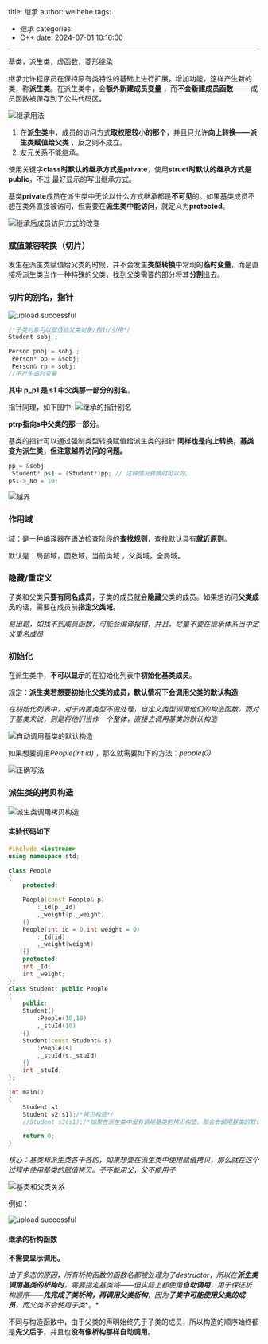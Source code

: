 title: 继承
author: weihehe
tags:
  - 继承
categories:
  - C++
date: 2024-07-01 10:16:00
---

基类，派生类，虚函数，菱形继承
<!-- more -->

继承允许程序员在保持原有类特性的基础上进行扩展，增加功能，这样产生新的类，称**派生类**。在派生类中，会**额外新建成员变量** ，而**不会新建成员函数**  —— 成员函数被保存到了公共代码区。


![继承用法](/images/pasted-6.png)

1. 在**派生类**中，成员的访问方式**取权限较小的那个**，并且只允许**向上转换——派生类赋值给父类** ，反之则不成立。
2. 友元关系不能继承。

使用关键字**class时默认的继承方式是private**，使用**struct时默认的继承方式是public**，不过
最好显示的写出继承方式。

基类**private**成员在派生类中无论以什么方式继承都是**不可见**的。如果基类成员不想在类外直接被访问，但需要在**派生类中能访问**，就定义为**protected**。

![继承后成员访问方式的改变](/images/inherit_way.png)

### 赋值兼容转换（切片）

发生在派生类赋值给父类的时候，并不会发生**类型转换**中常现的**临时变量**，而是直接将派生类当作一种特殊的父类，找到父类需要的部分将其**分割**出去。

### 切片的别名，指针


![upload successful](/images/slice.png)


```cpp
/*子类对象可以赋值给父类对象/指针/引用*/
Student sobj ;

Person pobj = sobj ;
 Person* pp = &sobj;
 Person& rp = sobj;
//不产生临时变量
```
**其中 p_p1 是 s1 中父类那一部分的别名**。

指针同理，如下图中:
![继承的指针别名](/images/inhert_p.png)

**ptrp指向s中父类的那一部分**。

基类的指针可以通过强制类型转换赋值给派生类的指针
**同样也是向上转换，基类变为派生类，但注意越界访问的问题。**

```cpp
pp = &sobj
 Student* ps1 = (Student*)pp; // 这种情况转换时可以的。
ps1->_No = 10;

```

![越界](/images/inhert_over.png)

### 作用域

域：是一种编译器在语法检查阶段的**查找规则**，查找默认具有**就近原则**。

默认是：局部域，函数域，当前类域
，父类域，全局域。

### 隐藏/重定义

子类和父类**只要有同名成员**，子类的成员就会**隐藏**父类的成员。如果想访问**父类成员**的话，需要在成员前**指定父类域**。

*易出题，如找不到成员函数，可能会编译报错，并且，尽量不要在继承体系当中定义重名成员*

### 初始化

在派生类中，**不可以显示**的在初始化列表中**初始化基类成员**。

规定：**派生类若想要初始化父类的成员，默认情况下会调用父类的默认构造**

*在初始化列表中，对于内置类型不做处理，自定义类型调用他们的构造函数，而对于基类来说，则是将他们当作一个整体，直接去调用基类的默认构造*

![自动调用基类的默认构造](/images/inhert_Default_Construction.png)


如果想要调用*People(int id)* ，那么就需要如下的方法：*people(0)*

![正确写法](/images/inhert_right.png)

### 派生类的拷贝构造


![派生类调用拷贝构造](/images/inhert_copy.png)

#### 实验代码如下

```cpp
#include <iostream>
using namespace std;

class People 
{
    protected:

    People(const People& p)
        :_Id(p._Id)
        ,_weight(p._weight)
    {}
    People(int id = 0,int weight = 0)
        :_Id(id)
        ,_weight(weight)
    {}
    protected:
    int _Id;
    int _weight;
};
class Student: public People
{
    public:
    Student()
        :People(10,10)
        ,_stuId(10)
    {}
    Student(const Student& s)
        :People(s)
        ,_stuId(s._stuId)
    {}
    int _stuId;
};

int main()
{
    Student s1;
    Student s2(s1);/*拷贝构造*/
    //Student s3(s1);/*如果在派生类中没有调用基类的拷贝构造，那会去调用基类的默认构造*/

    return 0;
}


```
*核心：基类和派生类各干各的，如果想要在派生类中使用赋值拷贝，那么就在这个过程中使用基类的赋值拷贝。子不能用父，父不能用子*

![基类和父类关系](/images/Derived_base_class.png)

例如：

![upload successful](/images/Derived_class_assignment_copy.png)

#### 继承的析构函数

**不需要显示调用。**

*由于多态的原因，所有析构函数的函数名都被处理为了destructor，所以在**派生类调用基类的析构时**，需要指定基类域——但实际上都使用**自动调用**，用于保证析构顺序——**先完成子类析构，再调用父类析构**，因为**子类中可能使用父类的成员**，而父类不会使用子类**。*

不同与构造函数中，由于父类的声明始终先于子类的成员，所以构造的顺序始终都是**先父后子**，并且也**没有像析构那样自动调用**。


